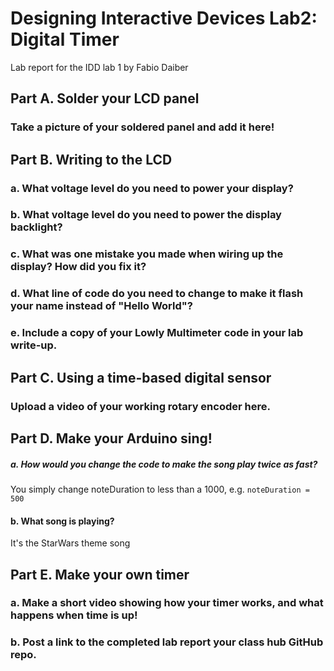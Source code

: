 # Designing Interactive Devices Lab2: Digital Timer

Lab report for the IDD lab 1 by Fabio Daiber

## Part A. Solder your LCD panel
### Take a picture of your soldered panel and add it here!

## Part B. Writing to the LCD
### a. What voltage level do you need to power your display?

### b. What voltage level do you need to power the display backlight?

### c. What was one mistake you made when wiring up the display? How did you fix it?

### d. What line of code do you need to change to make it flash your name instead of "Hello World"?

### e. Include a copy of your Lowly Multimeter code in your lab write-up.

## Part C. Using a time-based digital sensor
### Upload a video of your working rotary encoder here.

## Part D. Make your Arduino sing!
##### a. How would you change the code to make the song play twice as fast?

You simply change noteDuration to less than a 1000, e.g. 
```noteDuration = 500 ```

#### b. What song is playing?

It's the StarWars theme song


## Part E. Make your own timer
### a. Make a short video showing how your timer works, and what happens when time is up!

### b. Post a link to the completed lab report your class hub GitHub repo.
